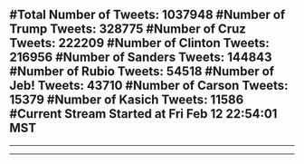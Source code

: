 #Total Number of Tweets: 1037948 
#Number of Trump Tweets: 328775
#Number of Cruz Tweets: 222209
#Number of Clinton Tweets: 216956
#Number of Sanders Tweets: 144843
#Number of Rubio Tweets: 54518
#Number of Jeb! Tweets: 43710
#Number of Carson Tweets: 15379
#Number of Kasich Tweets: 11586
#Current Stream Started at Fri Feb 12 22:54:01 MST
---
---
---
